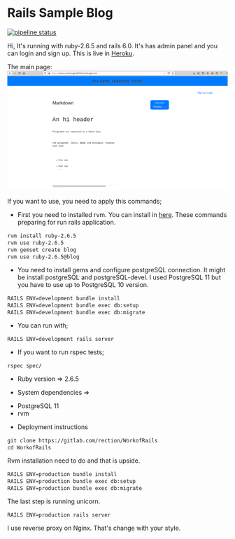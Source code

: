 # Rails Sample Blog

[![pipeline status](https://gitlab.com/rection/WorkofRails/badges/master/pipeline.svg)](https://gitlab.com/rection/WorkofRails/-/commits/master)

Hi, It's running with ruby-2.6.5 and rails 6.0. It's has admin panel and you can login and sign up. This is live in [Heroku](https://serene-anchorage-83026.herokuapp.com).

The main page:
![image](public/main_page.png)

If you want to use, you need to apply this commands;

+ First you need to installed rvm. You can install in [here](https://rvm.io/rvm/install). These commands preparing for run rails application.

```
rvm install ruby-2.6.5
rvm use ruby-2.6.5
rvm gemset create blog
rvm use ruby-2.6.5@blog
```

+ You need to install gems and configure postgreSQL connection. It might be install postgreSQL and postgreSQL-devel. I used PostgreSQL 11 but you have to use up to PostgreSQL 10 version.

```
RAILS ENV=development bundle install
RAILS ENV=development bundle exec db:setup
RAILS ENV=development bundle exec db:migrate
```

+ You can run with;

```
RAILS ENV=development rails server
```

+ If you want to run rspec tests;

```
rspec spec/
```

* Ruby version => 2.6.5

* System dependencies => 

+ PostgreSQL 11
+ rvm

* Deployment instructions

```
git clone https://gitlab.com/rection/WorkofRails
cd WorkofRails
```

Rvm installation need to do and that is upside.

```
RAILS ENV=production bundle install
RAILS ENV=production bundle exec db:setup
RAILS ENV=production bundle exec db:migrate
```

The last step is running unicorn.

```
RAILS ENV=production rails server
```


I use reverse proxy on Nginx. That's change with your style.
